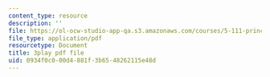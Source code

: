 ```yaml
---
content_type: resource
description: ''
file: https://ol-ocw-studio-app-qa.s3.amazonaws.com/courses/5-111-principles-of-chemical-science-fall-2008/0934f0c000d4881f3b6548262115e48d_PJFW3Vrv-5w.pdf
file_type: application/pdf
resourcetype: Document
title: 3play pdf file
uid: 0934f0c0-00d4-881f-3b65-48262115e48d
---
```

